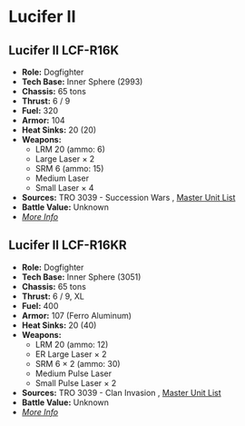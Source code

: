 # Lucifer II 

## Lucifer II LCF-R16K 

- **Role:** Dogfighter 
- **Tech Base:** Inner Sphere (2993) 
- **Chassis:** 65 tons 
- **Thrust:** 6 / 9 
- **Fuel:** 320 
- **Armor:** 104 
- **Heat Sinks:** 20 (20) 
- **Weapons:** 
  - LRM 20 (ammo: 6) 
  - Large Laser × 2 
  - SRM 6 (ammo: 15) 
  - Medium Laser 
  - Small Laser × 4 
- **Sources:** TRO 3039 - Succession Wars , [Master Unit List](http://masterunitlist.info/Unit/Details/1958) 
- **Battle Value:** Unknown 
- [*More Info*](lucifer_ii/lucifer_ii_lcf-r16k.md) 

## Lucifer II LCF-R16KR 

- **Role:** Dogfighter 
- **Tech Base:** Inner Sphere (3051) 
- **Chassis:** 65 tons 
- **Thrust:** 6 / 9, XL 
- **Fuel:** 400 
- **Armor:** 107 (Ferro Aluminum) 
- **Heat Sinks:** 20 (40) 
- **Weapons:** 
  - LRM 20 (ammo: 12) 
  - ER Large Laser × 2 
  - SRM 6 × 2 (ammo: 30) 
  - Medium Pulse Laser 
  - Small Pulse Laser × 2 
- **Sources:** TRO 3039 - Clan Invasion , [Master Unit List](http://masterunitlist.info/Unit/Details/1959) 
- **Battle Value:** Unknown 
- [*More Info*](lucifer_ii/lucifer_ii_lcf-r16kr.md) 

